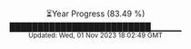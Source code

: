<p align="center">
⏳Year Progress (83.49 %) <br>
█████████████████████████▁▁▁▁▁ <br>
<sub>Updated: Wed, 01 Nov 2023 18:02:49 GMT</sub>
</p>

